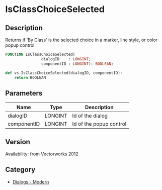 # IsClassChoiceSelected

## Description
Returns if 'By Class' is the selected choice in a marker, line style, or color popup control.

```pascal
FUNCTION IsClassChoiceSelected(
				dialogID    : LONGINT;
				componentID : LONGINT): BOOLEAN;
```

```python
def vs.IsClassChoiceSelected(dialogID, componentID):
    return BOOLEAN
```

## Parameters
|Name|Type|Description|
|---|---|---|
|dialogID|LONGINT|Id of the dialog|
|componentID|LONGINT|Id of the popup control|

## Version
Availability: from Vectorworks 2012

## Category
* [Dialogs - Modern](../Categories/Dialogs%20-%20Modern.md)
